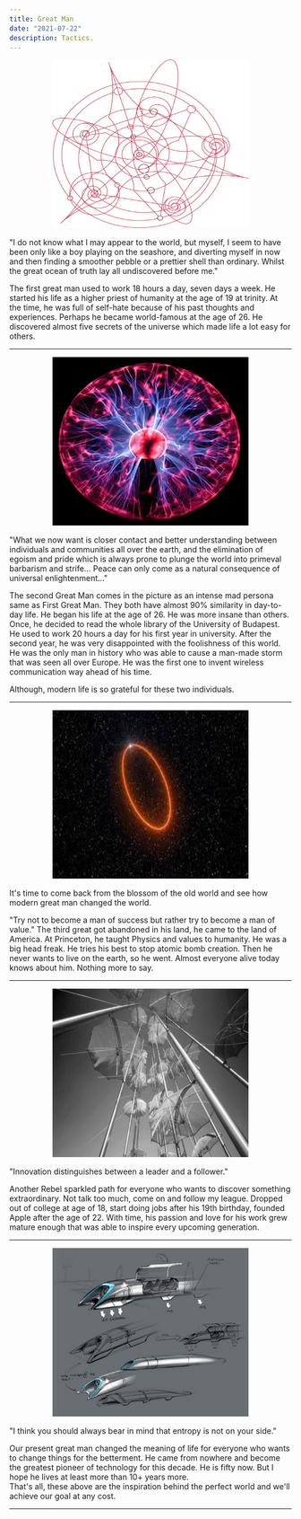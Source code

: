 ```yaml
---
title: Great Man
date: "2021-07-22"
description: Tactics.
---
```


<p align="center">
<img width="350px" height="300px" src="../../../content/assets/ph.jpg" />
</p>

"I do not know what I may appear to the world, but myself, I seem to have been only like a boy playing on the seashore, and diverting myself in now and then finding a smoother pebble or a prettier shell than ordinary. Whilst the great ocean of truth lay all undiscovered before me."


The first great man used to work 18 hours a day, seven days a week. 
He started his life as a higher priest of humanity at the age of 19 at trinity.
At the time, he was full of self-hate because of his past thoughts and experiences. Perhaps he became world-famous at the age of 26.
He discovered almost five secrets of the universe which made life a lot easy for others.

<hr />

<p align="center">
<img src="../../../content/assets/pp.jpg"  width="350px" height="300px" />
</p>

"What we now want is closer contact and better understanding between individuals and communities all over the earth, and the elimination of egoism and pride which is always prone to plunge the world into primeval barbarism and strife... Peace can only come as a natural consequence of universal enlightenment..."

The second Great Man comes in the picture as an intense mad persona same as First Great Man. They both have almost 90% similarity in day-to-day life.
He began his life at the age of 26. He was more insane than others. Once, he decided to read the whole library of the University of Budapest. He used to work 20 hours a day for his first year in university. After the second year, he was very disappointed with the foolishness of this world.
He was the only man in history who was able to cause a man-made storm that was seen all over Europe. He was the first one to invent wireless communication way ahead of his time.


Although, modern life is so grateful for these two individuals.

<hr />

<p align="center">
<img src="../../../content/assets/ep.jpg" width="350px" height="300px" />
</p>


It's time to come back from the blossom of the old world and see how modern great man changed the world.

"Try not to become a man of success but rather try to become a man of value."
The third great got abandoned in his land, he came to the land of America. At Princeton, he taught Physics and values to humanity.
He was a big head freak. He tries his best to stop atomic bomb creation. Then he never wants to live on the earth, so he went.
Almost everyone alive today knows about him.
Nothing more to say.

<hr />

<p align="center">
<img src="../../../content/assets/steve.jpg" width="350px" height="300px" />
</p>

"Innovation distinguishes between a leader and a follower."

Another Rebel sparkled path for everyone who wants to discover something extraordinary.
Not talk too much, come on and follow my league. Dropped out of college at age of 18, start doing jobs after his 19th birthday, founded Apple after the age of 22. With time, his passion and love for his work grew mature enough that was able to inspire every upcoming generation.

<hr />

<p align="center">
<img src="../../../content/assets/elon.jpg" width="350px" height="300px" />
</p>

"I think you should always bear in mind that entropy is not on your side."

Our present great man changed the meaning of life for everyone who wants to change things for the betterment.
He came from nowhere and become the greatest pioneer of technology for this decade. He is fifty now. But I hope he lives at least more than 10+ years more.
<br />
That's all, these above are the inspiration behind the perfect world and we'll achieve our goal at any cost.

<hr />